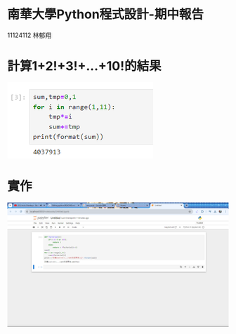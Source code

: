 # 南華大學Python程式設計-期中報告
 11124112 林郁翔
# 計算1+2!+3!+...+10!的結果
![Image](411.png)
# 實作
![Image](417.png)
